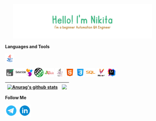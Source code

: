 <p align="center"><img width="90%" alt="Hello, I'm Nikita. I'm a beginner Automation QA Engineer" src="assets/Hello! I'm Nikita I'm beginer....png" /></p>

**Languages and Tools**

<code><img height="30" alt="Java" src="assets/icons8-java-100.png"></code>

<code><img height="30" alt="Selenium" src="assets/icons8-selenium-100.png"></code>
<code><img height="30" alt="Selenide" src="assets/icons8-selenide-100.png"></code>
<code><img height="30" alt="RestAssured" src="assets/icons8-rest-assured-100.png"></code>
<code><img height="30" alt="JUnit" src="assets/icons8-JUnit-100.png"></code>
<code><img height="30" alt="TestNG" src="assets/icons8-TestNG-100.png"></code>
<code><img height="30" alt="HTML" src="assets/icons8-html-5-100.png"></code>
<code><img height="30" alt="CSS" src="assets/icons8-css3-100.png"></code>
<code><img height="30" alt="SQL" src="assets/icons8-sql-logo-100.png"></code>
<code><img height="30" alt="Maven" src="assets/icons8-apache-maven-100-3.png"></code>
<code><img height="30" alt="IDEA" src="assets/icons8-intellij-idea-100.png"></code>


| <a href="https://github.com/anuraghazra/github-readme-stats"><img align="center" src="https://github-readme-stats.vercel.app/api?username=subbotin-n-o&show_icons=true&hide=stars,issues,contribs&count_private=true&theme=vue&hide_border=true" alt="Anurag's github stats" /></a> | <a href="https://github.com/anuraghazra/github-readme-stats"><img align="center" src="https://github-readme-stats.vercel.app/api/top-langs/?username=subbotin-n-o&layout=compact&theme=vue&hide_border=true" /></a> |
| ------------- | ------------- |


**Follow Me**

<a href="https://t.me/subbotin_n">
<img height="40" alt="Telegram" src="assets/icons8-telegram-app-100.png"/></a>
<a href="https://www.linkedin.com/in/nikitasubbotin">
<img height="40" alt="LinkedIn" src="assets/icons8-linkedin-circled-100.png"/></a>